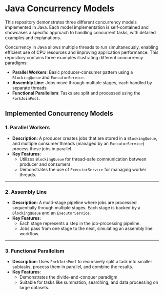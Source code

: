 # Java Concurrency Models

This repository demonstrates three different concurrency models implemented in Java. Each model implementation is self-contained and showcases a specific approach to handling concurrent tasks, with detailed examples and explanations.

Concurrency in Java allows multiple threads to run simultaneously, enabling efficient use of CPU resources and improving application performance. This repository contains three examples illustrating different concurrency paradigms:
- **Parallel Workers**: Basic producer-consumer pattern using a `BlockingQueue` and `ExecutorService`.
- **Assembly Line**: Jobs move through multiple stages, each handled by separate threads.
- **Functional Parallelism**: Tasks are split and processed using the `ForkJoinPool`.

## Implemented Concurrency Models

### 1. Parallel Workers
- **Description**: A producer creates jobs that are stored in a `BlockingQueue`, and multiple consumer threads (managed by an `ExecutorService`) process these jobs in parallel.
- **Key Features**:
  - Utilizes `BlockingQueue` for thread-safe communication between producer and consumers.
  - Demonstrates the use of `ExecutorService` for managing worker threads.

---

### 2. Assembly Line
- **Description**: A multi-stage pipeline where jobs are processed sequentially through multiple stages. Each stage is backed by a `BlockingQueue` and an `ExecutorService`.
- **Key Features**:
  - Each stage represents a step in the job-processing pipeline.
  - Jobs pass from one stage to the next, simulating an assembly line workflow.

---

### 3. Functional Parallelism
- **Description**: Uses `ForkJoinPool` to recursively split a task into smaller subtasks, process them in parallel, and combine the results.
- **Key Features**:
  - Demonstrates the divide-and-conquer paradigm.
  - Suitable for tasks like summation, searching, and data processing on large datasets.

